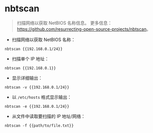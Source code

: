 # nbtscan

> 扫描网络以获取 NetBIOS 名称信息。
> 更多信息：<https://github.com/resurrecting-open-source-projects/nbtscan>。

- 扫描网络以获取 NetBIOS 名称：

`nbtscan {{192.168.0.1/24}}`

- 扫描单个 IP 地址：

`nbtscan {{192.168.0.1}}`

- 显示详细输出：

`nbtscan -v {{192.168.0.1/24}}`

- 以 `/etc/hosts` 格式显示输出：

`nbtscan -e {{192.168.0.1/24}}`

- 从文件中读取要扫描的 IP 地址/网络：

`nbtscan -f {{path/to/file.txt}}`